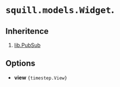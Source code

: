 # `squill.models.Widget`.

## Inheritence

1. [lib.PubSub](../../lib/pubsub.md)

## Options

* __view__ `{timestep.View}`
